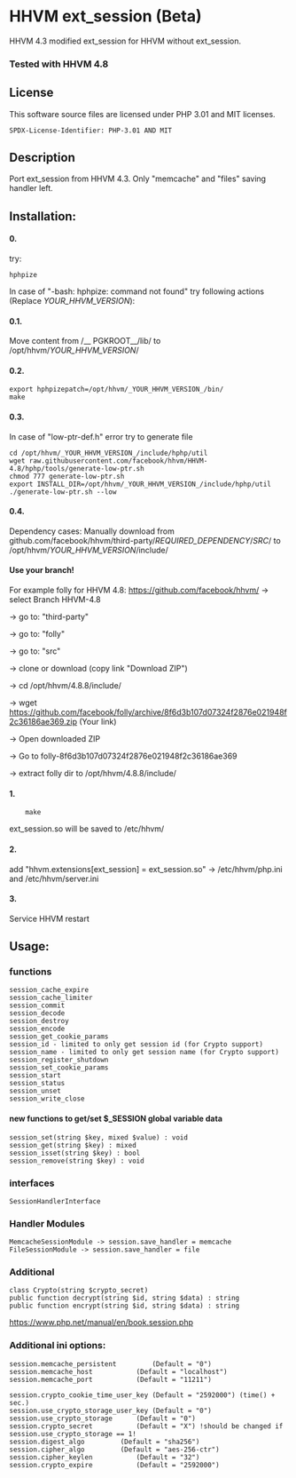 # HHVM ext_session (Beta)
HHVM 4.3 modified ext_session for HHVM without ext_session.

### Tested with HHVM 4.8

## License

This software source files are licensed under PHP 3.01 and MIT licenses.

`SPDX-License-Identifier: PHP-3.01 AND MIT`

## Description
Port ext_session from HHVM 4.3. Only "memcache" and "files" saving handler left.

## Installation:

#### 0.
try:
```shell
hphpize
```

In case of "-bash: hphpize: command not found" try following actions (Replace _YOUR_HHVM_VERSION_):

#### 0.1.
Move content from /__ PGKROOT__/lib/ to /opt/hhvm/_YOUR_HHVM_VERSION_/

#### 0.2.
```shell
export hphpizepatch=/opt/hhvm/_YOUR_HHVM_VERSION_/bin/
make
```

#### 0.3.
In case of "low-ptr-def.h" error try to generate file

```shell
cd /opt/hhvm/_YOUR_HHVM_VERSION_/include/hphp/util
wget raw.githubusercontent.com/facebook/hhvm/HHVM-4.8/hphp/tools/generate-low-ptr.sh
chmod 777 generate-low-ptr.sh
export INSTALL_DIR=/opt/hhvm/_YOUR_HHVM_VERSION_/include/hphp/util
./generate-low-ptr.sh --low
```

#### 0.4.
Dependency cases:
Manually download from github.com/facebook/hhvm/third-party/_REQUIRED_DEPENDENCY_/_SRC_/ 
to 
/opt/hhvm/_YOUR_HHVM_VERSION_/include/

#### Use your branch!

For example folly for HHVM 4.8:
https://github.com/facebook/hhvm/
-> select Branch HHVM-4.8

-> go to: "third-party"

-> go to: "folly"

-> go to: "src"

-> clone or download (copy link "Download ZIP")

-> cd /opt/hhvm/4.8.8/include/

-> wget https://github.com/facebook/folly/archive/8f6d3b107d07324f2876e021948f2c36186ae369.zip (Your link)

-> Open downloaded ZIP

-> Go to folly-8f6d3b107d07324f2876e021948f2c36186ae369

-> extract folly dir to /opt/hhvm/4.8.8/include/

#### 1. 
```shell
	make
```
	
ext_session.so will be saved to /etc/hhvm/

#### 2.
add "hhvm.extensions[ext_session] = ext_session.so" -> /etc/hhvm/php.ini and /etc/hhvm/server.ini

#### 3.
Service HHVM restart


## Usage:

### functions
```
session_cache_expire
session_cache_limiter
session_commit
session_decode
session_destroy
session_encode
session_get_cookie_params
session_id - limited to only get session id (for Crypto support)
session_name - limited to only get session name (for Crypto support)
session_register_shutdown
session_set_cookie_params
session_start
session_status
session_unset
session_write_close
```

#### new functions to get/set $_SESSION global variable data
```
session_set(string $key, mixed $value) : void
session_get(string $key) : mixed
session_isset(string $key) : bool
session_remove(string $key) : void
```

### interfaces
```
SessionHandlerInterface
```

### Handler Modules
```
MemcacheSessionModule -> session.save_handler = memcache
FileSessionModule -> session.save_handler = file
```

### Additional
```
class Crypto(string $crypto_secret)
public function decrypt(string $id, string $data) : string
public function encrypt(string $id, string $data) : string
```

https://www.php.net/manual/en/book.session.php

### Additional ini options:
```
session.memcache_persistent 		(Default = "0")
session.memcache_host 			(Default = "localhost")
session.memcache_port 			(Default = "11211")

session.crypto_cookie_time_user_key	(Default = "2592000") (time() + sec.)
session.use_crypto_storage_user_key	(Default = "0")
session.use_crypto_storage		(Default = "0")
session.crypto_secret			(Default = "X") !should be changed if session.use_crypto_storage == 1!
session.digest_algo			(Default = "sha256")
session.cipher_algo			(Default = "aes-256-ctr")
session.cipher_keylen			(Default = "32")
session.crypto_expire			(Default = "2592000")
```
